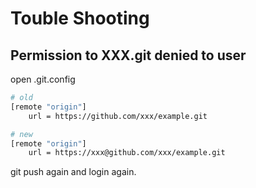 # Touble Shooting

## Permission to XXX.git denied to user

open .git.config

```bash
# old
[remote "origin"]
	url = https://github.com/xxx/example.git

# new
[remote "origin"]
	url = https://xxx@github.com/xxx/example.git
```

git push again and login again.